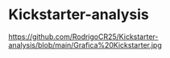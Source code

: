 # Kickstarter-analysis
https://github.com/RodrigoCR25/Kickstarter-analysis/blob/main/Grafica%20Kickstarter.jpg
